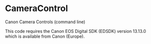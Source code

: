 # CameraControl
Canon Camera Controls (command line)

This code requires the Canon EOS Digital SDK (EDSDK) version 13.13.0 which is available from Canon (Europe).
